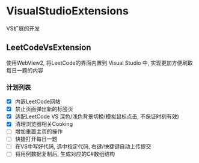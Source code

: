 # VisualStudioExtensions
VS扩展的开发

## LeetCodeVsExtension 

使用WebView2, 将LeetCode的界面内置到 Visual Studio 中, 实现更加方便刷取每日一题的内容

### 计划列表 

- [x] 内嵌LeetCode网站
- [X] 禁止页面弹出新的标签页
- [X] 适配LeetCode VS 深色/浅色背景切换(模拟鼠标点击, 不保证时刻有效)
- [X] 清理浏览器相关Cooking
- [ ] 增加重置主页的操作
- [ ] 快捷打开每日一题
- [ ] 在VS中写好代码, 选中指定代码, 右键/快捷键自动上传提交
- [ ] 将用例数据复制后, 生成对应的C#数组结构